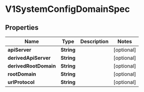 # V1SystemConfigDomainSpec

## Properties
Name | Type | Description | Notes
------------ | ------------- | ------------- | -------------
**apiServer** | **String** |  |  [optional]
**derivedApiServer** | **String** |  |  [optional]
**derivedRootDomain** | **String** |  |  [optional]
**rootDomain** | **String** |  |  [optional]
**urlProtocol** | **String** |  |  [optional]
